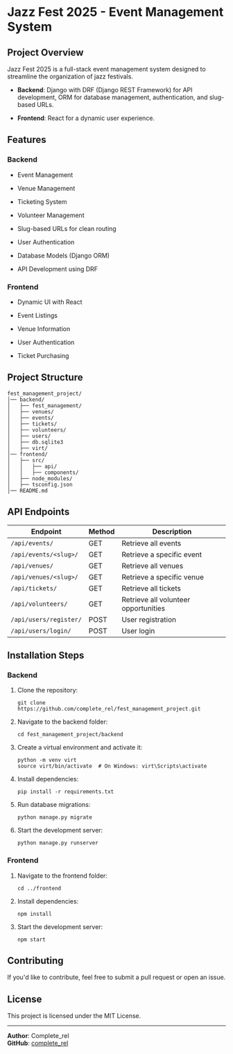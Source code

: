 # Jazz Fest 2025 - Event Management System

## Project Overview 

Jazz Fest 2025 is a full-stack event management system designed to streamline the organization of jazz festivals.

- **Backend**: Django with DRF (Django REST Framework) for API development, ORM for database management, authentication, and slug-based URLs.
    
- **Frontend**: React for a dynamic user experience.
    

## Features

### Backend

- Event Management
    
- Venue Management
    
- Ticketing System
    
- Volunteer Management
    
- Slug-based URLs for clean routing
    
- User Authentication
    
- Database Models (Django ORM)
    
- API Development using DRF
    

### Frontend

- Dynamic UI with React
    
- Event Listings
    
- Venue Information
    
- User Authentication
    
- Ticket Purchasing
    

## Project Structure

```
fest_management_project/
│── backend/
│   ├── fest_management/
│   ├── venues/
│   ├── events/
│   ├── tickets/
│   ├── volunteers/
│   ├── users/
│   ├── db.sqlite3  
│   ├── virt/  
│── frontend/
│   ├── src/
│   │   ├── api/
│   │   ├── components/
│   ├── node_modules/
│   ├── tsconfig.json
│── README.md
```

## API Endpoints

|Endpoint|Method|Description|
|---|---|---|
|`/api/events/`|GET|Retrieve all events|
|`/api/events/<slug>/`|GET|Retrieve a specific event|
|`/api/venues/`|GET|Retrieve all venues|
|`/api/venues/<slug>/`|GET|Retrieve a specific venue|
|`/api/tickets/`|GET|Retrieve all tickets|
|`/api/volunteers/`|GET|Retrieve all volunteer opportunities|
|`/api/users/register/`|POST|User registration|
|`/api/users/login/`|POST|User login|

## Installation Steps

### Backend

1. Clone the repository:
    
    ```
    git clone https://github.com/complete_rel/fest_management_project.git
    ```
    
2. Navigate to the backend folder:
    
    ```
    cd fest_management_project/backend
    ```
    
3. Create a virtual environment and activate it:
    
    ```
    python -m venv virt
    source virt/bin/activate  # On Windows: virt\Scripts\activate
    ```
    
4. Install dependencies:
    
    ```
    pip install -r requirements.txt
    ```
    
5. Run database migrations:
    
    ```
    python manage.py migrate
    ```
    
6. Start the development server:
    
    ```
    python manage.py runserver
    ```
    

### Frontend

1. Navigate to the frontend folder:
    
    ```
    cd ../frontend
    ```
    
2. Install dependencies:
    
    ```
    npm install
    ```
    
3. Start the development server:
    
    ```
    npm start
    ```
    

## Contributing

If you'd like to contribute, feel free to submit a pull request or open an issue.

## License

This project is licensed under the MIT License.

---

**Author**: Complete_rel  
**GitHub**: [complete_rel](https://github.com/complete_rel)

